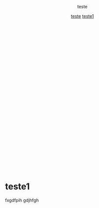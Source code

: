 <p align="center"> teste</p>

<p align="center">
<a href="#teste">teste</a>
<a href="#teste1">teste1</a>
</p>
<br>
<br>
<br>
<br>
<br>
<br>
<br>
<br>
<br>
<br>
<br>
<br>
<br>
<br>
<br>
<br>
<br>
<br>
<br>
<br>
<br>
<br>
<br>
<br>
<br>
<br>
<br>
<br>


# teste1
fxgdfpih
gdjhfgh
